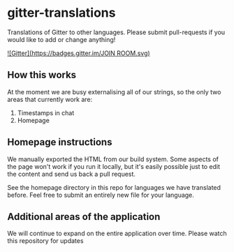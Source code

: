 gitter-translations
===================

Translations of Gitter to other languages. Please submit pull-requests if you would like to add or change anything!

[![Gitter](https://badges.gitter.im/JOIN ROOM.svg)](https://gitter.im/gitterHQ/gitter-translations?utm_source=badge&utm_medium=badge&utm_campaign=share-badge)

## How this works

At the moment we are busy externalising all of our strings, so the only two areas that currently work are:
 1. Timestamps in chat
 2. Homepage

## Homepage instructions

We manually exported the HTML from our build system. Some aspects of the page won't work if you run it locally, but it's easily possible just to edit the content and send us back a pull request.

See the homepage directory in this repo for languages we have translated before. Feel free to submit an entirely new file for your language.

## Additional areas of the application

We will continue to expand on the entire application over time. Please watch this repository for updates
